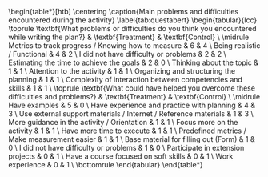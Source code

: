 \begin{table*}[htb]
\centering
\caption{Main problems and difficulties encountered during the activity}
\label{tab:questabert}
\begin{tabular}{lcc}
\toprule
\textbf{What problems or difficulties do you think you encountered while writing the plan?} & \textbf{Treatment} & \textbf{Control} \\ \midrule
Metrics to track progress / Knowing how to measure & 6 & 4 \\
Being realistic / Functional & 4 & 2 \\
I did not have difficulty or problems & 2 & 2 \\
Estimating the time to achieve the goals & 2 & 0 \\
Thinking about the topic & 1 & 1 \\
Attention to the activity & 1 & 1 \\
Organizing and structuring the planning & 1 & 1 \\
Complexity of interaction between competencies and skills & 1 & 1 \\
\toprule
\textbf{What could have helped you overcome these difficulties and problems?} & \textbf{Treatment} & \textbf{Control} \\ \midrule
Have examples & 5 & 0 \\
Have experience and practice with planning & 4 & 3 \\
Use external support materials / Internet / Reference materials & 1 & 3 \\
More guidance in the activity / Orientation & 1 & 1 \\
Focus more on the activity & 1 & 1 \\
Have more time to execute & 1 & 1 \\
Predefined metrics / Make measurement easier & 1 & 1 \\
Base material for filling out (Form) & 1 & 0 \\
I did not have difficulty or problems & 1 & 0 \\
Participate in extension projects & 0 & 1 \\
Have a course focused on soft skills & 0 & 1 \\
Work experience & 0 & 1 \\ 
\bottomrule
\end{tabular}
\end{table*}
